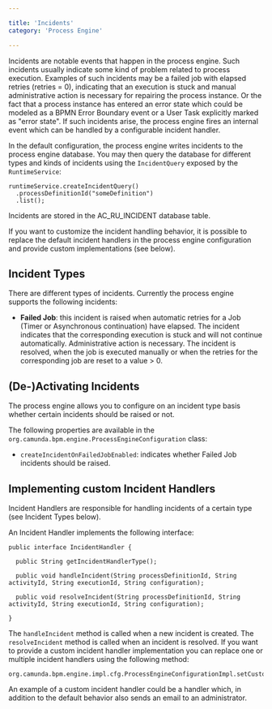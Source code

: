 ```yaml
---

title: 'Incidents'
category: 'Process Engine'

---
```


Incidents are notable events that happen in the process engine. Such incidents usually indicate some kind of problem related to process execution. Examples of such incidents may be a failed job with elapsed retries (retries = 0), indicating that an execution is stuck and manual administrative action is necessary for repairing the process instance. Or the fact that a process instance has entered an error state which could be modeled as a BPMN Error Boundary event or a User Task explicitly marked as "error state". If such incidents arise, the process engine fires an internal event which can be handled by a configurable incident handler.

In the default configuration, the process engine writes incidents to the process engine database. You may then query the database for different types and kinds of incidents using the `IncidentQuery` exposed by the `RuntimeService`:

    runtimeService.createIncidentQuery()
      .processDefinitionId("someDefinition")
      .list();

Incidents are stored in the AC_RU_INCIDENT database table.

If you want to customize the incident handling behavior, it is possible to replace the default incident handlers in the process engine configuration and provide custom implementations (see below).

## Incident Types

There are different types of incidents. Currently the process engine supports the following incidents:

  * **Failed Job**: this incident is raised when automatic retries for a Job (Timer or Asynchronous continuation) have elapsed. The incident indicates that the corresponding execution is stuck and will not continue automatically. Administrative action is necessary.
  The incident is resolved, when the job is executed manually or when the retries for the corresponding job are reset to a value > 0.

## (De-)Activating Incidents

The process engine allows you to configure on an incident type basis whether certain incidents should be raised or not.

The following properties are available in the `org.camunda.bpm.engine.ProcessEngineConfiguration` class:

  * `createIncidentOnFailedJobEnabled`: indicates whether Failed Job incidents should be raised.

## Implementing custom Incident Handlers

Incident Handlers are responsible for handling incidents of a certain type (see Incident Types below).

An Incident Handler implements the following interface:

    public interface IncidentHandler {

      public String getIncidentHandlerType();

      public void handleIncident(String processDefinitionId, String activityId, String executionId, String configuration);

      public void resolveIncident(String processDefinitionId, String activityId, String executionId, String configuration);

    }

The `handleIncident` method is called when a new incident is created. The `resolveIncident` method is called when an incident is resolved. If you want to provide a custom incident handler implementation you can replace one or multiple incident handlers using the following method:

    org.camunda.bpm.engine.impl.cfg.ProcessEngineConfigurationImpl.setCustomIncidentHandlers(List<IncidentHandler>)

An example of a custom incident handler could be a handler which, in addition to the default behavior also sends an email to an administrator.

